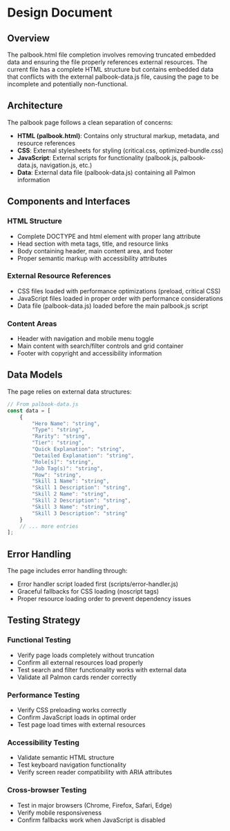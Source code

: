 # Design Document

## Overview

The palbook.html file completion involves removing truncated embedded data and ensuring the file properly references external resources. The current file has a complete HTML structure but contains embedded data that conflicts with the external palbook-data.js file, causing the page to be incomplete and potentially non-functional.

## Architecture

The palbook page follows a clean separation of concerns:

- **HTML (palbook.html)**: Contains only structural markup, metadata, and resource references
- **CSS**: External stylesheets for styling (critical.css, optimized-bundle.css)
- **JavaScript**: External scripts for functionality (palbook.js, palbook-data.js, navigation.js, etc.)
- **Data**: External data file (palbook-data.js) containing all Palmon information

## Components and Interfaces

### HTML Structure
- Complete DOCTYPE and html element with proper lang attribute
- Head section with meta tags, title, and resource links
- Body containing header, main content area, and footer
- Proper semantic markup with accessibility attributes

### External Resource References
- CSS files loaded with performance optimizations (preload, critical CSS)
- JavaScript files loaded in proper order with performance considerations
- Data file (palbook-data.js) loaded before the main palbook.js script

### Content Areas
- Header with navigation and mobile menu toggle
- Main content with search/filter controls and grid container
- Footer with copyright and accessibility information

## Data Models

The page relies on external data structures:

```javascript
// From palbook-data.js
const data = [
    {
        "Hero Name": "string",
        "Type": "string", 
        "Rarity": "string",
        "Tier": "string",
        "Quick Explanation": "string",
        "Detailed Explanation": "string",
        "Role[s]": "string",
        "Job Tag(s)": "string",
        "Row": "string",
        "Skill 1 Name": "string",
        "Skill 1 Description": "string",
        "Skill 2 Name": "string", 
        "Skill 2 Description": "string",
        "Skill 3 Name": "string",
        "Skill 3 Description": "string"
    }
    // ... more entries
];
```

## Error Handling

The page includes error handling through:
- Error handler script loaded first (scripts/error-handler.js)
- Graceful fallbacks for CSS loading (noscript tags)
- Proper resource loading order to prevent dependency issues

## Testing Strategy

### Functional Testing
- Verify page loads completely without truncation
- Confirm all external resources load properly
- Test search and filter functionality works with external data
- Validate all Palmon cards render correctly

### Performance Testing  
- Verify CSS preloading works correctly
- Confirm JavaScript loads in optimal order
- Test page load times with external resources

### Accessibility Testing
- Validate semantic HTML structure
- Test keyboard navigation functionality
- Verify screen reader compatibility with ARIA attributes

### Cross-browser Testing
- Test in major browsers (Chrome, Firefox, Safari, Edge)
- Verify mobile responsiveness
- Confirm fallbacks work when JavaScript is disabled